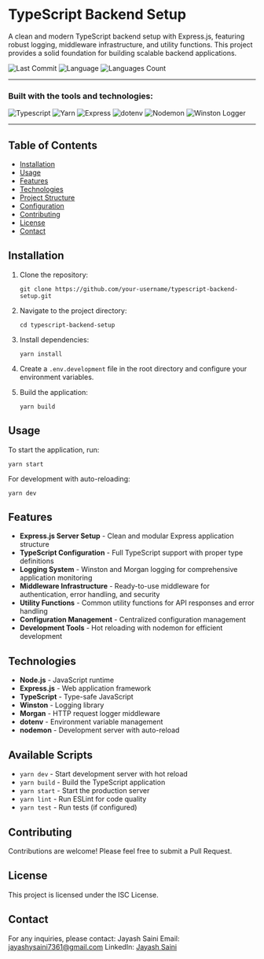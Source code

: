 # TypeScript Backend Setup

A clean and modern TypeScript backend setup with Express.js, featuring robust logging, middleware infrastructure, and utility functions. This project provides a solid foundation for building scalable backend applications.

![Last Commit](https://img.shields.io/badge/last%20commit-march-blue)
![Language](https://img.shields.io/badge/typescript-100%25-blue)
![Languages Count](https://img.shields.io/badge/languages-1-blue)

---

### Built with the tools and technologies:

![Typescript](https://img.shields.io/badge/-TypeScript-3178C6?logo=typescript&logoColor=white)
![Yarn](https://img.shields.io/badge/-Yarn-2C8EBB?logo=yarn&logoColor=white)
![Express](https://img.shields.io/badge/-Express-black?logo=express)
![dotenv](https://img.shields.io/badge/-dotenv-8DD6F9?logo=dotenv)
![Nodemon](https://img.shields.io/badge/-Nodemon-76D04B?logo=nodemon)
![Winston Logger](https://img.shields.io/badge/-Winston_Logger-F05A22?logo=logstash&logoColor=white)

---

## Table of Contents

- [Installation](#installation)
- [Usage](#usage)
- [Features](#features)
- [Technologies](#technologies)
- [Project Structure](#project-structure)
- [Configuration](#configuration)
- [Contributing](#contributing)
- [License](#license)
- [Contact](#contact)

## Installation

1. Clone the repository:
   ```
   git clone https://github.com/your-username/typescript-backend-setup.git
   ```
2. Navigate to the project directory:
   ```
   cd typescript-backend-setup
   ```
3. Install dependencies:
   ```
   yarn install
   ```
4. Create a `.env.development` file in the root directory and configure your environment variables.

5. Build the application:
   ```
   yarn build
   ```

## Usage

To start the application, run:

```
yarn start
```

For development with auto-reloading:

```
yarn dev
```

## Features

- **Express.js Server Setup** - Clean and modular Express application structure
- **TypeScript Configuration** - Full TypeScript support with proper type definitions
- **Logging System** - Winston and Morgan logging for comprehensive application monitoring
- **Middleware Infrastructure** - Ready-to-use middleware for authentication, error handling, and security
- **Utility Functions** - Common utility functions for API responses and error handling
- **Configuration Management** - Centralized configuration management
- **Development Tools** - Hot reloading with nodemon for efficient development

## Technologies

- **Node.js** - JavaScript runtime
- **Express.js** - Web application framework
- **TypeScript** - Type-safe JavaScript
- **Winston** - Logging library
- **Morgan** - HTTP request logger middleware
- **dotenv** - Environment variable management
- **nodemon** - Development server with auto-reload

## Available Scripts

- `yarn dev` - Start development server with hot reload
- `yarn build` - Build the TypeScript application
- `yarn start` - Start the production server
- `yarn lint` - Run ESLint for code quality
- `yarn test` - Run tests (if configured)

## Contributing

Contributions are welcome! Please feel free to submit a Pull Request.

## License

This project is licensed under the ISC License.

## Contact

For any inquiries, please contact:
Jayash Saini
Email: jayashysaini7361@gmail.com
LinkedIn: [Jayash Saini](https://www.linkedin.com/in/jayash-saini-371bb0267/)
